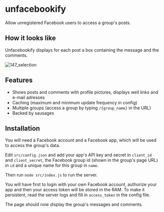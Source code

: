 unfacebookify
=============

Allow unregistered Facebook users to access a group's posts.

## How it looks like

Unfacebookify displays for each post a box containing the message and the comments.

![147_selection](https://cloud.githubusercontent.com/assets/506932/4220089/e9939bb0-38fe-11e4-86ab-74a3d26ebf11.png)

## Features

* Shows posts and comments with profile pictures, displays well links and e-mail adresses
* Caching (maximum and minimum update frequency in config)
* Multiple groups (access a group by typing `/{group_name}` in the URL)
* Backed by sausages

## Installation

You will need a Facebook account and a Facebook app, which will be used to access the group's data.

Edit `src/config.json` and add your app's API key and secret in `client_id` and `client_secret`, the Facebook group id (shown in the group's page URL) in `id` and a unique name for this group in `name`.

Then run `node src/index.js` to run  the server.

You will have first to login with your own Facebook account, authorize your app and then your access token will be stored in the RAM. To make it persistent, read the server logs and fill in `access_token` in the config file.

The page should now display the group's messages and comments.
